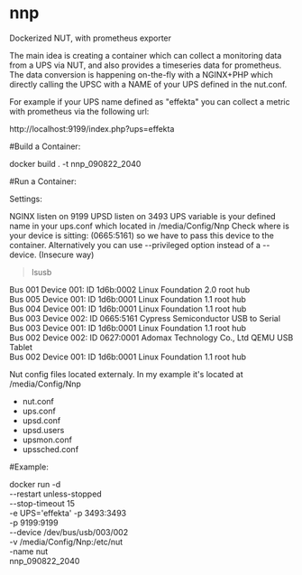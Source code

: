 # nnp  
Dockerized NUT, with prometheus exporter

The main idea is creating a container which can collect a monitoring data from a UPS via NUT, and also provides a timeseries data for prometheus. The data conversion is happening on-the-fly with a NGINX+PHP which directly calling the UPSC with a NAME of your UPS defined in the nut.conf.  

For example if your UPS name defined as "effekta" you can collect a metric with prometheus via the following url:

http://localhost:9199/index.php?ups=effekta

#Build a Container: 

docker build . -t nnp_090822_2040

#Run a Container:

Settings:

NGINX listen on 9199
UPSD listen on 3493
UPS variable is your defined name in your ups.conf which located in /media/Config/Nnp
Check where is your device is sitting: (0665:5161) so we have to pass this device to the container.
Alternatively you can use --privileged option instead of a --device. (Insecure way)
>lsusb

Bus 001 Device 001: ID 1d6b:0002 Linux Foundation 2.0 root hub<br>
Bus 005 Device 001: ID 1d6b:0001 Linux Foundation 1.1 root hub<br>
Bus 004 Device 001: ID 1d6b:0001 Linux Foundation 1.1 root hub<br>
Bus 003 Device 002: ID 0665:5161 Cypress Semiconductor USB to Serial<br>
Bus 003 Device 001: ID 1d6b:0001 Linux Foundation 1.1 root hub<br>
Bus 002 Device 002: ID 0627:0001 Adomax Technology Co., Ltd QEMU USB Tablet<br>
Bus 002 Device 001: ID 1d6b:0001 Linux Foundation 1.1 root hub<br>

Nut config files located externaly. In my example it's located at /media/Config/Nnp
- nut.conf
- ups.conf
- upsd.conf
- upsd.users
- upsmon.conf
- upssched.conf

#Example:

docker run -d\
 --restart unless-stopped\
 --stop-timeout 15\
 -e UPS='effekta'
 -p 3493:3493\
 -p 9199:9199\
 --device /dev/bus/usb/003/002\
 -v /media/Config/Nnp:/etc/nut\
 -name nut\
 nnp_090822_2040
